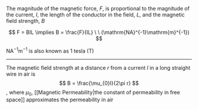The magnitude of the magnetic force, $F$, is proportional to the magnitude of the current, $I$, the length of the conductor in the field, $L$, and the magnetic field strength, $B$

$$
F = BIL \implies B = \frac{F}{IL} \ \ (\mathrm{NA}^{-1}\mathrm{m}^{-1})
$$

$\mathrm{NA}^{-1}\mathrm{m}^{-1}$ is also known as 1 tesla ($\mathrm{T}$)

---

The magnetic field strength at a distance $r$ from a current $I$ in a long straight wire in air is 
$$
B = \frac{\mu_{0}I}{2\pi r}
$$
, where $\mu_{0}$, [[Magnetic Permeability|the constant of permeability in free space]] approximates the permeability in air


